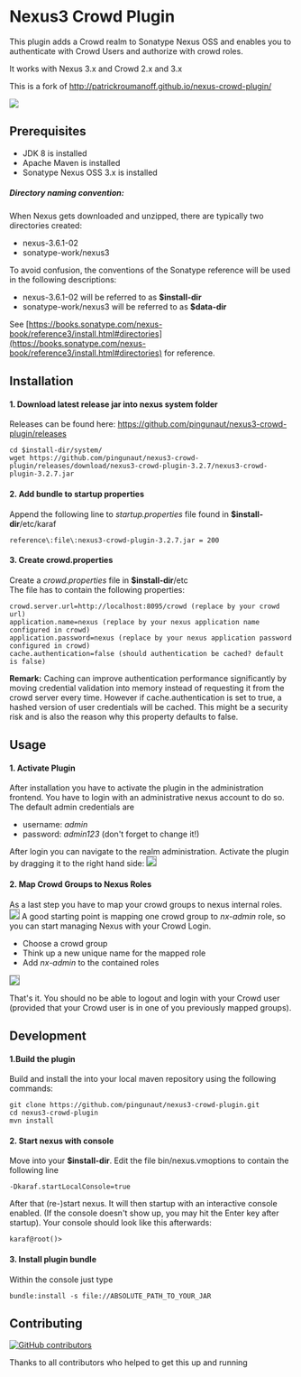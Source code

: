 # Nexus3 Crowd Plugin
This plugin adds a Crowd realm to Sonatype Nexus OSS and enables you to authenticate with Crowd Users and authorize with crowd roles.

It works with Nexus 3.x and Crowd 2.x and 3.x

This is a fork of http://patrickroumanoff.github.io/nexus-crowd-plugin/

<a href='https://ci.martinspielmann.de/job/nexus3-crowd-plugin/job/master/'><img src='https://ci.martinspielmann.de/buildStatus/icon?job=nexus3-crowd-plugin/master'></a>

## Prerequisites
* JDK 8 is installed
* Apache Maven is installed
* Sonatype Nexus OSS 3.x is installed 

##### Directory naming convention:
When Nexus gets downloaded and unzipped, there are typically two directories created:
* nexus-3.6.1-02
* sonatype-work/nexus3

To avoid confusion, the conventions of the Sonatype reference will be used in the following descriptions:
* nexus-3.6.1-02 will be referred to as **$install-dir**
* sonatype-work/nexus3 will be referred to as **$data-dir**

See [https://books.sonatype.com/nexus-book/reference3/install.html#directories](https://books.sonatype.com/nexus-book/reference3/install.html#directories) for reference.



## Installation

#### 1. Download latest release jar into nexus system folder
Releases can be found here: https://github.com/pingunaut/nexus3-crowd-plugin/releases
```
cd $install-dir/system/
wget https://github.com/pingunaut/nexus3-crowd-plugin/releases/download/nexus3-crowd-plugin-3.2.7/nexus3-crowd-plugin-3.2.7.jar
```

#### 2. Add bundle to startup properties
Append the following line to *startup.properties* file found in **$install-dir**/etc/karaf
```
reference\:file\:nexus3-crowd-plugin-3.2.7.jar = 200
```

#### 3. Create crowd.properties
Create a *crowd.properties* file in **$install-dir**/etc<br/>
The file has to contain the following properties:
```
crowd.server.url=http://localhost:8095/crowd (replace by your crowd url)
application.name=nexus (replace by your nexus application name configured in crowd)
application.password=nexus (replace by your nexus application password configured in crowd)
cache.authentication=false (should authentication be cached? default is false)
```

**Remark:** Caching can improve authentication performance significantly 
by moving credential validation into memory instead of requesting it from 
the crowd server every time.
However if cache.authentication is set to true, 
a hashed version of user credentials will be cached. 
This might be a security risk and is also the reason why this property defaults to false.
  
## Usage
#### 1. Activate Plugin
After installation you have to activate the plugin in the administration frontend.
You have to login with an administrative nexus account to do so. The default admin credentials are
* username: *admin*
* password: *admin123* (don't forget to change it!)

After login you can navigate to the realm administration.
Activate the plugin by dragging it to the right hand side:
<img style="border: 1px solid grey;" src='https://pseudorandombullshitgenerator.com/img/nexus_crowd.png'>
#### 2. Map Crowd Groups to Nexus Roles
As a last step you have to map your crowd groups to nexus internal roles.
<img style="border: 1px solid grey;" src='https://pseudorandombullshitgenerator.com/img/nexus-5.png'>
A good starting point is mapping one crowd group to *nx-admin* role, so you can start managing Nexus with your Crowd Login.
* Choose a crowd group
* Think up a new unique name for the mapped role
* Add *nx-admin* to the contained roles
<img style="border: 1px solid grey;" src='https://pseudorandombullshitgenerator.com/img/nexus-6.png'>

That's it. You should no be able to logout and login with your Crowd user (provided that your Crowd user is in one of you previously mapped groups).

## Development

#### 1.Build the plugin
Build and install the into your local maven repository using the following commands:
```
git clone https://github.com/pingunaut/nexus3-crowd-plugin.git
cd nexus3-crowd-plugin
mvn install
```

#### 2. Start nexus with console
Move into your **$install-dir**. Edit the file bin/nexus.vmoptions to contain the following line
```
-Dkaraf.startLocalConsole=true
```
After that (re-)start nexus. It will then startup with an interactive console enabled. (If the console doesn't show up, you may hit the Enter key after startup).
Your console should look like this afterwards:
```
karaf@root()> 
```
  
#### 3. Install plugin bundle
  Within the console just type
  ```
  bundle:install -s file://ABSOLUTE_PATH_TO_YOUR_JAR
  ```

## Contributing
[![GitHub contributors](https://img.shields.io/github/contributors/pingunaut/nexus3-crowd-plugin.svg)](https://github.com/pingunaut/nexus3-crowd-plugin/graphs/contributors)

Thanks to all contributors who helped to get this up and running
